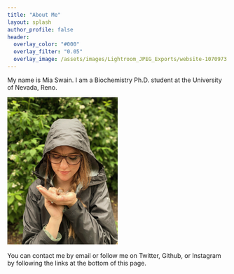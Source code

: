```yaml
---
title: "About Me"
layout: splash
author_profile: false
header:
  overlay_color: "#000"
  overlay_filter: "0.05"
  overlay_image: /assets/images/Lightroom_JPEG_Exports/website-1070973.jpg
---
```


My name is Mia Swain. I am a Biochemistry Ph.D. student at the University of Nevada, Reno.

<img src="https://github.com/MiaSwain/MiaSwain.github.io/blob/master/assets/images/Mia_snail.jpg" width="50%" height="50%">

You can contact me by email or follow me on Twitter, Github, or Instagram by following the links at the bottom of this page.
